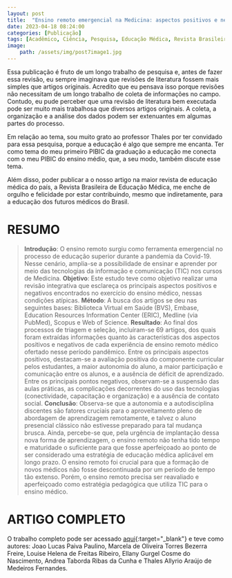 ```yaml
---
layout: post
title:  "Ensino remoto emergencial na Medicina: aspectos positivos e negativos no ensino e na aprendizagem em tempos de pandemia"
date: 2023-04-18 08:24:00
categories: [Publicação]
tags: [Acadêmico, Ciência, Pesquisa, Educação Médica, Revista Brasileira de Educação Médica]
image: 
    path: /assets/img/post7image1.jpg
---
```


Essa publicação é fruto de um longo trabalho de pesquisa e, antes de fazer essa revisão, eu sempre imaginava que revisões de literatura fossem mais simples que artigos originais. Acredito que eu pensava isso porque revisões não necessitam de um longo trabalho de coleta de informações no campo. Contudo, eu pude perceber que uma revisão de literatura bem executada pode ser muito mais trabalhosa que diversos artigos originais. A coleta, a organização e a análise dos dados podem ser extenuantes em algumas partes do processo.

Em relação ao tema, sou muito grato ao professor Thales por ter convidado para essa pesquisa, porque a educação é algo que sempre me encanta. Ter como tema do meu primeiro PIBIC da graduação a educação me conecta com o meu PIBIC do ensino médio, que, a seu modo, também discute esse tema.

Além disso, poder publicar a o nosso artigo na maior revista de educação médica do país, a Revista Brasileira de Educação Médica, me enche de orgulho e felicidade por estar contribuindo, mesmo que indiretamente, para a educação dos futuros médicos do Brasil.

# RESUMO

> **Introdução**: O ensino remoto surgiu como ferramenta emergencial no processo de educação superior durante a pandemia da Covid-19. Nesse cenário, amplia-se a possibilidade de ensinar e aprender por meio das tecnologias da informação e comunicação (TIC) nos cursos de Medicina. **Objetivo**: Este estudo teve como objetivo realizar uma revisão integrativa que esclareça os principais aspectos positivos e negativos encontrados no exercício do ensino médico, nessas condições atípicas. **Método**: A busca dos artigos se deu nas seguintes bases: Biblioteca Virtual em Saúde (BVS), Embase, Education Resources Information Center (ERIC), Medline (via PubMed), Scopus e Web of Science. **Resultado**: Ao final dos processos de triagem e seleção, incluíram-se 69 artigos, dos quais foram extraídas informações quanto às características dos aspectos positivos e negativos de cada experiência de ensino remoto médico ofertado nesse período pandêmico. Entre os principais aspectos positivos, destacam-se a avaliação positiva do componente curricular pelos estudantes, a maior autonomia do aluno, a maior participação e comunicação entre os alunos, e a ausência de déficit de aprendizado. Entre os principais pontos negativos, observam-se a suspensão das aulas práticas, as complicações decorrentes do uso das tecnologias (conectividade, capacitação e organização) e a ausência de contato social. **Conclusão**: Observa-se que a autonomia e a autodisciplina discentes são fatores cruciais para o aproveitamento pleno de abordagem de aprendizagem remotamente, e talvez o aluno presencial clássico não estivesse preparado para tal mudança brusca. Ainda, percebe-se que, pela urgência de implantação dessa nova forma de aprendizagem, o ensino remoto não tenha tido tempo e maturidade o suficiente para que fosse aperfeiçoado ao ponto de ser considerado uma estratégia de educação médica aplicável em longo prazo. O ensino remoto foi crucial para que a formação de novos médicos não fosse descontinuada por um período de tempo tão extenso. Porém, o ensino remoto precisa ser reavaliado e aperfeiçoado como estratégia pedagógica que utiliza TIC para o ensino médico.

# ARTIGO COMPLETO

O trabalho completo pode ser acessado [aqui](https://doi.org/10.1590/1981-5271v47.1-20220233){:target="_blank"} e teve como autores: Joao Lucas Paiva Paulino, Marcela de Oliveira Torres Bezerra Freire, Louise Helena de Freitas Ribeiro, Ellany Gurgel Cosme do Nascimento, Andrea Taborda Ribas da Cunha e Thales Allyrio Araújo de Medeiros Fernandes.